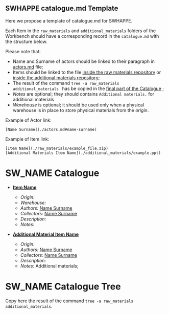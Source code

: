 ## SWHAPPE catalogue.md Template

Here we propose a template of catalogue<span>.md for SWHAPPE.

Each Item in the `raw_materials` and `additional_materials` folders of the Workbench should have a corresponding record in the `catalogue.md` with the structure below.

Please note that:
* Name and Surname of actors should be linked to their paragraph in [actors.md](./actors.md) file;
* Items should be linked to the file [inside the raw materials repository](./raw_matherials/) or [inside the additional materials repository](./additional_matherials/);
* The result of the command `tree -a raw_materials additional_materials ` has be copied in the [final part of the Catalogue](./catalogue.md#SW_NAME-Catalogue-Tree)  ;
* *Notes* are optional; they should contains `Additional materials.` for additional materials
* *Warehouse* is optional; it should be used only when a physical warehouse is in place to store physical materials from the *origin*.

Example of Actor link:
~~~
[Name Surname](./actors.md#name-surname)
~~~
Example of Item link:
~~~
[Item Name](./raw_materials/example_file.zip)
[Additional Materials Item Name](./additional_materials/example.ppt)
~~~


# SW_NAME Catalogue


* **[Item Name](./raw_materials/example_file.zip)**
  * *Origin:* 
  * *Warehouse:* 
  * *Authors:* [Name Surname](./actors.md#name-surname)
  * *Collectors:* [Name Surname](./actors.md#name-surname)
  * *Description:* 
  * *Notes:* 
  
* **[Additional Material Item Name](./additional_materials/example.ppt)**
  * *Origin:* 
  * *Authors:* [Name Surname](./actors.md#name-surname)
  * *Collectors:* [Name Surname](./actors.md#name-surname)
  * *Description:* 
  * *Notes:* Additional materials;

# SW_NAME Catalogue Tree


Copy here the result of the command `tree -a raw_materials additional_materials`.
